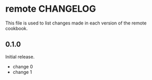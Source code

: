 # remote CHANGELOG

This file is used to list changes made in each version of the remote cookbook.

## 0.1.0

Initial release.

- change 0
- change 1
